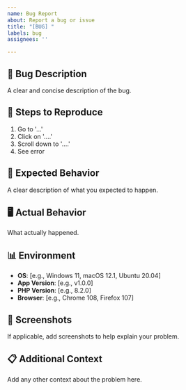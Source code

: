 ```yaml
---
name: Bug Report
about: Report a bug or issue
title: "[BUG] "
labels: bug
assignees: ''

---
```


## 🐛 Bug Description
A clear and concise description of the bug.

## 🔄 Steps to Reproduce
1. Go to '...'
2. Click on '....'
3. Scroll down to '....'
4. See error

## 📱 Expected Behavior
A clear description of what you expected to happen.

## 🖥️ Actual Behavior
What actually happened.

## 📊 Environment
- **OS**: [e.g., Windows 11, macOS 12.1, Ubuntu 20.04]
- **App Version**: [e.g., v1.0.0]
- **PHP Version**: [e.g., 8.2.0]
- **Browser**: [e.g., Chrome 108, Firefox 107]

## 📸 Screenshots
If applicable, add screenshots to help explain your problem.

## 📋 Additional Context
Add any other context about the problem here.